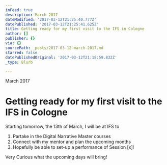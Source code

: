```yaml
---
inFeed: true
description: March 2017
dateModified: '2017-03-12T21:25:40.777Z'
datePublished: '2017-03-12T21:25:41.625Z'
title: Getting ready for my first visit to the IFS in Cologne
author: []
publisher: {}
via: {}
sourcePath: _posts/2017-03-12-march-2017.md
starred: false
datePublishedOriginal: '2017-03-12T21:18:59.832Z'
_type: Blurb

---
```

March 2017

# Getting ready for my first visit to the IFS in Cologne

Starting tomorrow, the 13th of March, I will be at IFS to

1. Partake in the Digital Narrative Master courses
2. Connect with my mentor and plan the upcoming months
3. Hopefully be able to set-up a performance of Session \[x\]!

Very Curious what the upcoming days will bring!